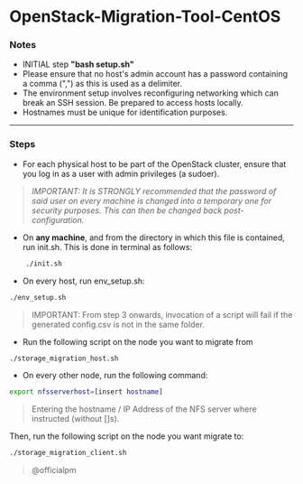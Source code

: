 # OpenStack-Migration-Tool-CentOS
### Notes

- INITIAL step **"bash setup.sh"**
- Please ensure that no host's admin account has a password containing a comma (",") as this is used as a delimiter.
- The environment setup involves reconfiguring networking which can break an SSH session. Be prepared to access hosts locally.
- Hostnames must be unique for identification purposes.
----
### Steps

- For each physical host to be part of the OpenStack cluster, ensure that you log in as a user with admin privileges (a sudoer).

> *IMPORTANT: It is STRONGLY recommended that the password of said user on every machine is changed into a temporary one for security purposes.
This can then be changed back post-configuration.*

- On **any machine**, and from the directory in which this file is contained, run init.sh.
This is done in terminal as follows:

```bash
    ./init.sh
```

-  On every host, run env_setup.sh:

```bash
./env_setup.sh
```

> IMPORTANT: From step 3 onwards, invocation of a script will fail if the generated config.csv is not in the same folder.



-  Run the following script on the node you want to migrate from

```bash
./storage_migration_host.sh
```

-  On every other node, run the following command:

```bash
export nfsserverhost=[insert hostname]
```
> Entering the hostname / IP Address of the NFS server where instructed (without []s).

Then, run the following script on the node you want migrate to:

```bash
./storage_migration_client.sh
```


> @officialpm

